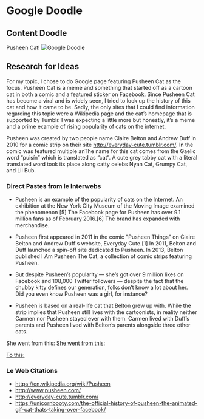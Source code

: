 # Google Doodle


## Content Doodle

Pusheen Cat! 
![Google Doodle](https://olivia-davies.github.io/google-doodle/)

 
## Research for Ideas
  
For my topic, I chose to do Google page featuring Pusheen Cat as the focus. Pusheen Cat is a meme and something that started off as a cartoon cat in both a comic and a featured sticker on Facebook. Since Pusheen Cat has become a viral and is widely seen, I tried to look up the history of this cat and how it came to be. Sadly, the only sites that I could find information regarding this topic were a Wikipedia page and the cat’s homepage that is supported by Tumblr. I was expecting a little more but honestly, it’s a meme and a prime example of rising popularity of cats on the internet. 

Pusheen was created by two people name Claire Belton and Andrew Duff in 2010 for a comic strip on their site http://everyday-cute.tumblr.com/. In the comic was featured multiple anThe name for this cat comes from the Gaelic word “puisín” which is translated as “cat”. A cute grey tabby cat with a literal translated word took its place along catty celebs Nyan Cat, Grumpy Cat, and Lil Bub.

### Direct Pastes from le Interwebs

* Pusheen is an example of the popularity of cats on the Internet. An exhibition at the New York City Museum of the Moving Image examined the phenomenon [5] The Facebook page for Pusheen has over 9.1 million fans as of February 2016.[6] The brand has expanded with merchandise.

* Pusheen first appeared in 2011 in the comic "Pusheen Things" on Claire Belton and Andrew Duff's website, Everyday Cute.[1] In 2011, Belton and Duff launched a spin-off site dedicated to Pusheen. In 2013, Belton published I Am Pusheen The Cat, a collection of comic strips featuring Pusheen.

* But despite Pusheen’s popularity — she’s got over 9 million likes on Facebook and 108,000 Twitter followers — despite the fact that the chubby kitty defines our generation, folks don’t know a lot about her. Did you even know Pusheen was a girl, for instance?

* Pusheen is based on a real-life cat that Belton grew up with. While the strip implies that Pusheen still lives with the cartoonists, in reality neither Carmen nor Pusheen stayed ever with them. Carmen lived with Duff’s parents and Pusheen lived with Belton’s parents alongside three other cats.


She went from this:
[She went from this:](https://cdn.unicornbooty.com/wp-content/uploads/2016/02/19123336/pusheenthingssmall.jpg/)

[To this:](https://19807-presscdn-pagely.netdna-ssl.com/wp-content/uploads/3c8/bd/d47d1133c75d31e7b1051903e3348f09.jpg)


### Le Web Citations

* https://en.wikipedia.org/wiki/Pusheen
* http://www.pusheen.com/
* http://everyday-cute.tumblr.com/
* https://unicornbooty.com/the-official-history-of-pusheen-the-animated-gif-cat-thats-taking-over-facebook/ 

